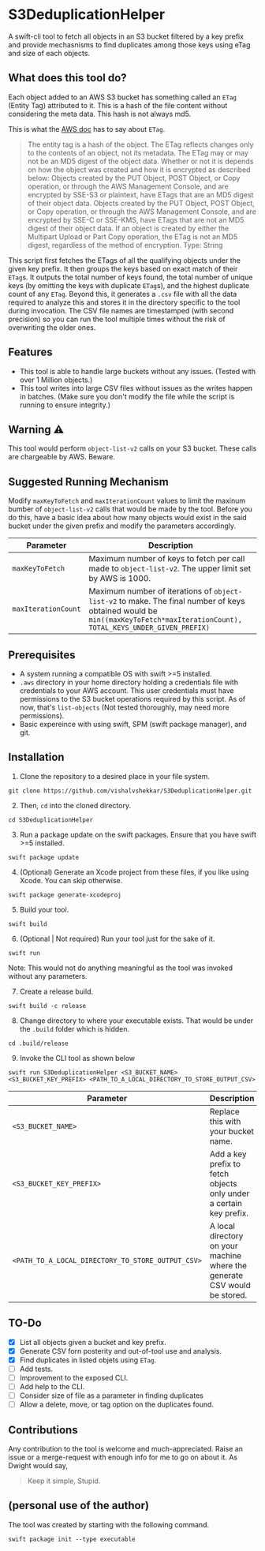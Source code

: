 # S3DeduplicationHelper

A swift-cli tool to fetch all objects in an S3 bucket filtered by a key prefix and provide mechasnisms to find duplicates among those keys using eTag and size of each objects.

## What does this tool do?

Each object added to an AWS S3 bucket has something called an `ETag` (Entity Tag) attributed to it. This is a hash of the file content without considering the meta data. This hash is not always md5.

This is what the [AWS doc](https://docs.aws.amazon.com/AmazonS3/latest/API/RESTCommonResponseHeaders.html) has to say about `ETag`.
> The entity tag is a hash of the object. The ETag reflects changes only to the contents of an object, not its metadata. The ETag may or may not be an MD5 digest of the object data. Whether or not it is depends on how the object was created and how it is encrypted as described below:
>Objects created by the PUT Object, POST Object, or Copy operation, or through the AWS Management Console, and are encrypted by SSE-S3 or plaintext, have ETags that are an MD5 digest of their object data.
>Objects created by the PUT Object, POST Object, or Copy operation, or through the AWS Management Console, and are encrypted by SSE-C or SSE-KMS, have ETags that are not an MD5 digest of their object data.
>If an object is created by either the Multipart Upload or Part Copy operation, the ETag is not an MD5 digest, regardless of the method of encryption.
>Type: String

This script first fetches the ETags of all the qualifying objects under the given key prefix. It then groups the keys based on exact match of their `ETag`s. It outputs the total number of keys found, the total number of unique keys (by omitting the keys with duplicate `ETag`s), and the highest duplicate count of any `ETag`. Beyond this, it generates a `.csv` file with all the data required to analyze this and stores it in the directory specific to the tool during invocation. The CSV file names are timestamped (with second precision) so you can run the tool multiple times without the risk of overwriting the older ones.

## Features

- This tool is able to handle large buckets without any issues. (Tested with over 1 Million objects.)
- This tool writes into large CSV files without issues as the writes happen in batches. (Make sure you don't modify the file while the script is running to ensure integrity.)

## Warning ⚠️

This tool would perform `object-list-v2` calls on your S3 bucket. These calls are chargeable by AWS. Beware.

## Suggested Running Mechanism

Modify `maxKeyToFetch` and `maxIterationCount` values to limit the maxinum bumber of `object-list-v2` calls that would be made by the tool. Before you do this, have a basic idea about how many objects would exist in the said bucket under the given prefix and modify the parameters accordingly.

Parameter | Description
----|----
`maxKeyToFetch` | Maximum number of keys to fetch per call made to `object-list-v2`. The upper limit set by AWS is 1000.
`maxIterationCount` | Maximum number of iterations of `object-list-v2` to make. The final number of keys obtained would be `min((maxKeyToFetch*maxIterationCount), TOTAL_KEYS_UNDER_GIVEN_PREFIX)`

## Prerequisites

- A system running a compatible OS with swift >=5 installed.
- `.aws` directory in your home directory holding a credentials file with credentials to your AWS account. This user credentials must have permissions to the S3 bucket operations required by this script. As of now, that's `list-objects` (Not tested thoroughly, may need more permissions).
- Basic expereince with using swift, SPM (swift package manager), and git.

## Installation

1. Clone the repository to a desired place in your file system.
```
git clone https://github.com/vishalvshekkar/S3DeduplicationHelper.git
```

2. Then, `cd` into the cloned directory.
```
cd S3DeduplicationHelper
```

3. Run a package update on the swift packages.
Ensure that you have swift >=5 installed.
```
swift package update
```

4. (Optional) Generate an Xcode project from these files, if you like using Xcode. You can skip otherwise.
```
swift package generate-xcodeproj
```

5. Build your tool.
```
swift build
```

6. (Optional | Not required) Run your tool just for the sake of it.
```
swift run
```
Note: This would not do anything meaningful as the tool was invoked without any parameters.

7. Create a release build.
```
swift build -c release
```

8. Change directory to where your executable exists. That would be under the `.build` folder which is hidden.
```
cd .build/release
```

9. Invoke the CLI tool as shown below
```
swift run S3DeduplicationHelper <S3_BUCKET_NAME> <S3_BUCKET_KEY_PREFIX> <PATH_TO_A_LOCAL_DIRECTORY_TO_STORE_OUTPUT_CSV>
```

Parameter | Description
--- | ---
`<S3_BUCKET_NAME>` | Replace this with your bucket name.
`<S3_BUCKET_KEY_PREFIX>` | Add a key prefix to fetch objects only under a certain key prefix.
`<PATH_TO_A_LOCAL_DIRECTORY_TO_STORE_OUTPUT_CSV>` | A local directory on your machine where the generate CSV would be stored.

## TO-Do

- [X] List all objects given a bucket and key prefix.
- [X] Generate CSV forn posterity and out-of-tool use and analysis.
- [X] Find duplicates in listed objets using `ETag`.
- [ ] Add tests.
- [ ] Improvement to the exposed CLI.
- [ ] Add help to the CLI.
- [ ] Consider size of file as a parameter in finding duplicates
- [ ] Allow a delete, move, or tag option on the duplicates found.

## Contributions
Any contribution to the tool is welcome and much-appreciated. Raise an issue or a merge-request with enough info for me to go on about it.
As Dwight would say,
>Keep it simple, Stupid.

## (personal use of the author)

The tool was created by starting with the following command.
```
swift package init --type executable
```
